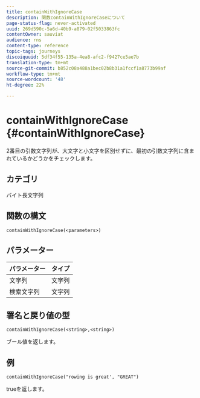 ```yaml
---
title: containWithIgnoreCase
description: 関数containWithIgnoreCaseについて
page-status-flag: never-activated
uuid: 269d590c-5a6d-40b9-a879-02f5033863fc
contentOwner: sauviat
audience: rns
content-type: reference
topic-tags: journeys
discoiquuid: 5df34f55-135a-4ea8-afc2-f9427ce5ae7b
translation-type: tm+mt
source-git-commit: b852c08a488a1bec02b8b31a1fccf1a8773b99af
workflow-type: tm+mt
source-wordcount: '48'
ht-degree: 22%

---
```



# containWithIgnoreCase {#containWithIgnoreCase}

2番目の引数文字列が、大文字と小文字を区別せずに、最初の引数文字列に含まれているかどうかをチェックします。

## カテゴリ

 バイト長文字列

## 関数の構文

`containWithIgnoreCase(<parameters>)`

## パラメーター

| パラメーター | タイプ |
|-----------|------------------|
| 文字列 | 文字列 |
| 検索文字列 | 文字列 |

## 署名と戻り値の型

`containWithIgnoreCase(<string>,<string>)`

ブール値を返します。

## 例

`containWithIgnoreCase("rowing is great', "GREAT")`

trueを返します。
